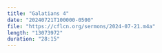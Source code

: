 ```yaml
---
title: "Galatians 4"
date: "20240721T100000-0500"
file: "https://cflcn.org/sermons/2024-07-21.m4a"
length: "13073972"
duration: "28:15"
---
```

